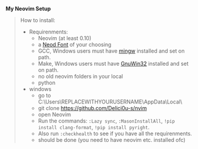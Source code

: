 **My Neovim Setup**

> How to install:
>   * Requirenments:
>       * Neovim (at least 0.10)
>       * a [Neod Font](https://www.nerdfonts.com/) of your choosing
>       * GCC, Windows users must have [mingw](http://mingw-w64.org/downloads) installed and set on path.
>       * Make, Windows users must have [GnuWin32](https://sourceforge.net/projects/gnuwin32) installed and set on path.
>       * no old neovim folders in your local
>       * python
>   * windows
  >     * go to C:\Users\REPLACEWITHYOURUSERNAME\AppData\Local\
  >     * git clone https://github.com/Delici0u-s/nvim
  >     * open Neovim
  >     * Run the commands: ```:Lazy sync```, ```:MasonInstallAll```, ```!pip install clang-format```, ```!pip install pyright```.
  >     * Also run ```:checkhealth``` to see if you have all the requirenments.
  >     * should be done (you need to have neovim etc. installed ofc)
